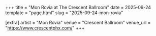 +++
title = "Mon Rovia at The Crescent Ballroom"
date = 2025-09-24
template = "page.html"
slug = "2025-09-24-mon-rovia"

[extra]
artist = "Mon Rovia"
venue = "Crescent Ballroom"
venue_url = "https://www.crescentphx.com/"
+++
